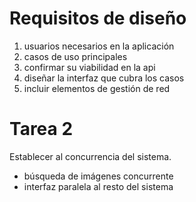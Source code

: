 # Requisitos de diseño

1. usuarios necesarios en la aplicación
2. casos de uso principales
3. confirmar su viabilidad en la api
4. diseñar la interfaz que cubra los casos
5. incluir elementos de gestión de red

# Tarea 2
Establecer al concurrencia del sistema.
- búsqueda de imágenes concurrente
- interfaz paralela al resto del sistema